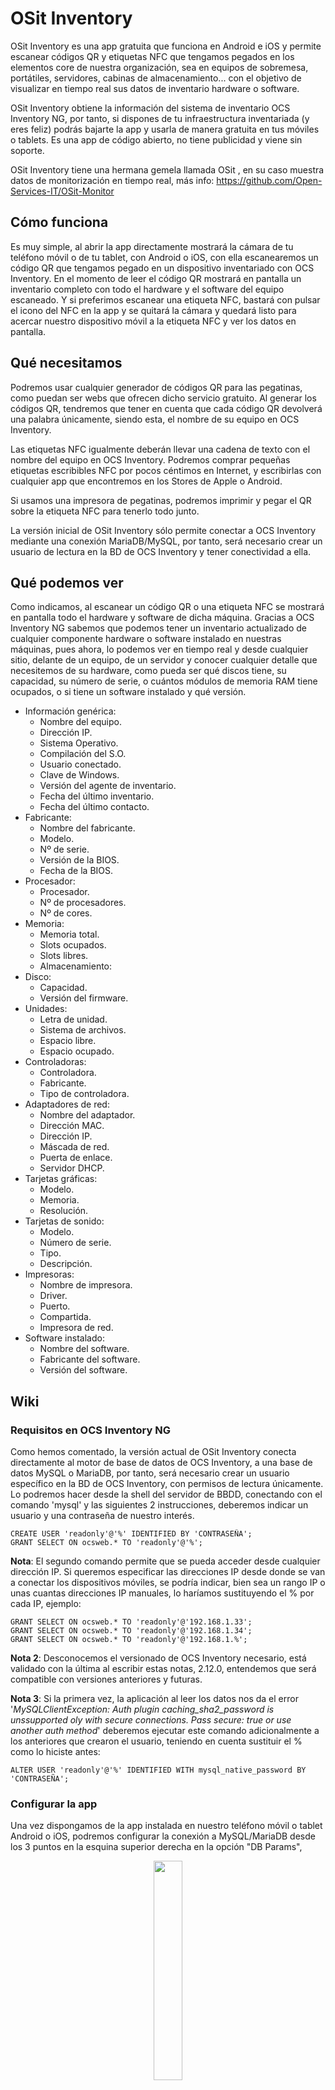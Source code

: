 # OSit Inventory

OSit Inventory es una app gratuita que funciona en Android e iOS y permite escanear códigos QR y etiquetas NFC que tengamos pegados en los elementos core de nuestra organización, sea en equipos de sobremesa, portátiles, servidores, cabinas de almacenamiento... con el objetivo de visualizar en tiempo real sus datos de inventario hardware o software.

OSit Inventory obtiene la información del sistema de inventario OCS Inventory NG, por tanto, si dispones de tu infraestructura inventariada (y eres feliz) podrás bajarte la app y usarla de manera gratuita en tus móviles o tablets. Es una app de código abierto, no tiene publicidad y viene sin soporte.

OSit Inventory tiene una hermana gemela llamada OSit , en su caso muestra datos de monitorización en tiempo real, más info: https://github.com/Open-Services-IT/OSit-Monitor

## Cómo funciona

Es muy simple, al abrir la app directamente mostrará la cámara de tu teléfono móvil o de tu tablet, con Android o iOS, con ella escanearemos un código QR que tengamos pegado en un dispositivo inventariado con OCS Inventory. En el momento de leer el código QR mostrará en pantalla un inventario completo con todo el hardware y el software del equipo escaneado. Y si preferimos escanear una etiqueta NFC, bastará con pulsar el icono del NFC en la app y se quitará la cámara y quedará listo para acercar nuestro dispositivo móvil a la etiqueta NFC y ver los datos en pantalla.

## Qué necesitamos

Podremos usar cualquier generador de códigos QR para las pegatinas, como puedan ser webs que ofrecen dicho servicio gratuito. Al generar los códigos QR, tendremos que tener en cuenta que cada código QR devolverá una palabra únicamente, siendo esta, el nombre de su equipo en OCS Inventory.

Las etiquetas NFC igualmente deberán llevar una cadena de texto con el nombre del equipo en OCS Inventory. Podremos comprar pequeñas etiquetas escribibles NFC por pocos céntimos en Internet, y escribirlas con cualquier app que encontremos en los Stores de Apple o Android.

Si usamos una impresora de pegatinas, podremos imprimir y pegar el QR sobre la etiqueta NFC para tenerlo todo junto.

La versión inicial de OSit Inventory sólo permite conectar a OCS Inventory mediante una conexión MariaDB/MySQL, por tanto, será necesario crear un usuario de lectura en la BD de OCS Inventory y tener conectividad a ella.


## Qué podemos ver

Como indicamos, al escanear un código QR o una etiqueta NFC se mostrará en pantalla todo el hardware y software de dicha máquina. Gracias a OCS Inventory NG sabemos que podemos tener un inventario actualizado de cualquier componente hardware o software instalado en nuestras máquinas, pues ahora, lo podemos ver en tiempo real y desde cualquier sitio, delante de un equipo, de un servidor y conocer cualquier detalle que necesitemos de su hardware, como pueda ser qué discos tiene, su capacidad, su número de serie, o cuántos módulos de memoria RAM tiene ocupados, o si tiene un software instalado y qué versión.

- Información genérica:
  - Nombre del equipo.
  - Dirección IP.
  - Sistema Operativo.
  - Compilación del S.O.
  - Usuario conectado.
  - Clave de Windows.
  - Versión del agente de inventario.
  - Fecha del último inventario.
  - Fecha del último contacto.
- Fabricante:
  - Nombre del fabricante.
  - Modelo.
  - Nº de serie.
  - Versión de la BIOS.
  - Fecha de la BIOS.
- Procesador:
  - Procesador.
  - Nº de procesadores.
  - Nº de cores.
- Memoria:
  - Memoria total.
  - Slots ocupados.
  - Slots libres.
  - Almacenamiento:
- Disco:
  - Capacidad.
  - Versión del firmware.
- Unidades:
  - Letra de unidad.
  - Sistema de archivos.
  - Espacio libre.
  - Espacio ocupado.
- Controladoras:
  - Controladora.
  - Fabricante.
  - Tipo de controladora.
- Adaptadores de red:
  - Nombre del adaptador.
  - Dirección MAC.
  - Dirección IP.
  - Máscada de red.
  - Puerta de enlace.
  - Servidor DHCP.
- Tarjetas gráficas:
  - Modelo.
  - Memoria.
  - Resolución.
- Tarjetas de sonido:
  - Modelo.
  - Número de serie.
  - Tipo.
  - Descripción.
- Impresoras:
  - Nombre de impresora.
  - Driver.
  - Puerto.
  - Compartida.
  - Impresora de red.
- Software instalado:
  - Nombre del software.
  - Fabricante del software.
  - Versión del software.


## Wiki

### Requisitos en OCS Inventory NG

Como hemos comentado, la versión actual de OSit Inventory conecta directamente al motor de base de datos de OCS Inventory, a una base de datos MySQL o MariaDB, por tanto, será necesario crear un usuario específico en la BD de OCS Inventory, con permisos de lectura únicamente. Lo podremos hacer desde la shell del servidor de BBDD, conectando con el comando 'mysql' y las siguientes 2 instrucciones, deberemos indicar un usuario y una contraseña de nuestro interés.

    CREATE USER 'readonly'@'%' IDENTIFIED BY 'CONTRASEÑA';
    GRANT SELECT ON ocsweb.* TO 'readonly'@'%';


**Nota**: El segundo comando permite que se pueda acceder desde cualquier dirección IP. Si queremos especificar las direcciones IP desde donde se van a conectar los dispositivos móviles, se podría indicar, bien sea un rango IP o unas cuantas direcciones IP manuales, lo haríamos sustituyendo el % por cada IP, ejemplo:

    GRANT SELECT ON ocsweb.* TO 'readonly'@'192.168.1.33';
    GRANT SELECT ON ocsweb.* TO 'readonly'@'192.168.1.34';
    GRANT SELECT ON ocsweb.* TO 'readonly'@'192.168.1.%';


**Nota 2**: Desconocemos el versionado de OCS Inventory necesario, está validado con la última al escribir estas notas, 2.12.0, entendemos que será compatible con versiones anteriores y futuras.

**Nota 3**: Si la primera vez, la aplicación al leer los datos nos da el error '*MySQLClientException: Auth plugin caching_sha2_password is unssupported oly with secure connections. Pass secure: true or use another auth method*' deberemos ejecutar este comando adicionalmente a los anteriores que crearon el usuario, teniendo en cuenta sustituir el % como lo hiciste antes:

    ALTER USER 'readonly'@'%' IDENTIFIED WITH mysql_native_password BY 'CONTRASEÑA';


### Configurar la app

Una vez dispongamos de la app instalada en nuestro teléfono móvil o tablet Android o iOS, podremos configurar la conexión a MySQL/MariaDB desde los 3 puntos en la esquina superior derecha en la opción "DB Params",

<p align="center"><img src="img/osit-inventory-conf.png" width="30%" height="30%"></p>

Ahí deberemos establecer la dirección IP del servidor con la BD de OCS Inventory, el puerto de conexión, así como los credenciales y el nombre de la base de datos.

<p align="center"><img src="img/osit-inventory-preferences.png" width="30%" height="30%"></p>

En las 'User Preferences', podremos configurarnos un Timeout donde especificaremos el tiempo que queremos que duren los datos en pantalla (en segundos), por defecto 0, ilimitado. Así como la posibilidad de cambiar el color del tema de la app. O muy importante, el tamaño del texto de los resultados que verá en pantalla.

### Uso de la app

#### Escaneando códigos QR

<p align="center"><img src="img/osit-inventory-qr-scan-1.png" width="40%" height="40%"></p>

Como sabemos ya, una de las finalidades de la app será escanear unos códigos QR que nos podremos auto generar y personalizar. Del código QR obtendrá la palabra con el nombre de la máquina tal y como se llama en OCS Inventory. Será tan sencillo cómo escanear un QR.
<br>
<br>
<p align="center"><img src="img/osit-inventory-qr-scan-2.png" width="45%" height="45%"> <img src="img/osit-inventory-qr-scan-3.png" width="45%" height="45%"></p>

Y nos mostrará inmediatamente, el nombre del equipo, su dirección IP y el resto de datos del inventario hardware y software. Bastará con escanear otro código QR y la pantalla se actualizará automáticamente, o, podremos pulsar sobre el nombre de la máquina en la parte superior izquierda y se limpiará la pantalla.
<br>
<br>
Tendremos la posibilidad de cambiar el tema claro/oscuro desde el botón superior de la derecha.

En la parte inferior se dispone de 3 botones, uno para cambiar de cámara, otro para pausar la imagen, y el tercero para activar el flash si es que lo necesitamos.

#### Escaneando etiquetas NFC

<p align="center"><img src="img/osit-inventory-nfc-scan-1.png" width="45%" height="45%"> <img src="img/osit-inventory-nfc-scan-2.png" width="45%" height="45%"></p>

La otra posibilidad que tenemos con la app Osit Inventory es usar la tecnología NFC para acercar una pequeña etiqueta NFC a nuestro teléfono o tablet y poder visualizar en tiempo real los datos del inventario de ese dispositivo.

Para usar el NFC, pulsaremos en el icono de la esquina superior izquierda con el logo de NFC y se quitará la cámara, ya no podremos usar códigos QR, es el momento de acercar una etiqueta NFC y verlo en pantalla.

## FAQ

### Web para generar QR

Por ejemplo se puede usar QRCODEMONKEY: [https://www.qrcode-monkey.com](https://www.qrcode-monkey.com)

Leerá cualquier tipo de diseño de un código QR de formato TEXTO, donde indicaremos el nombre de la máquina en el inventario de OCS Inventory.


### App para escribir en etiquetas NFC
Por ejemplo se puede usar NFC Tools, tanto en Android como en iOS, permite escribir en etiquetas NFC, deberemos escribir un registro con formato texto, con el nombre de la máquina en el inventario de OCS Inventory.


### ¿Es seguro?

Sabemos que en esto de IT no hay nada seguro, así que queda a tu elección, simplemente se ha creado un usuario con permisos de lectura en tu BD de OCS Inventory.

Los códigos QR o etiquetas NFC no revelan información confidencial, por lo que, si cualquier usuario (que no disponga de la app) escanea un código QR nuestro (o una etiqueta NFC), mostrarán el nombre del dispositivo exclusivamente; los datos están en la BD.


### ¿Futuro?

Tenemos pensadas algunas ideas a futuro, nuevas funcionalidades o integraciones entre otras, si te apetece ayudar o colaborar eres más que bienvenid@.


### Licenciamiento

Cómo indicamos OSit Inventory es gratuita y de código abierto, que podrá ser usada por cualquier persona o empresa.

Con una única condición, los proveedores de IT no tienen derecho de modificar el código de la app, ni para su uso particular, ni la de sus clientes; ni por supuesto vender la app o derivados de esta. :stuck_out_tongue_winking_eye:


### Descarga desde los sitios oficiales
**Google Play** (Android): https://play.google.com/store/apps/details?id=com.osit.inventoryapp
<br>**App Store** (iOS): https://apps.apple.com/es/app/osit-inventory/id6477826213


### Contacto

Para lo que necesites, estamos en https://www.openservices.eus
